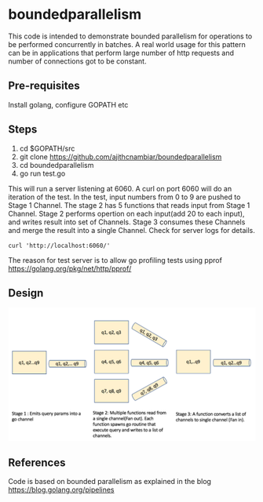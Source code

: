 # boundedparallelism
This code is intended to demonstrate bounded parallelism for operations to be performed concurrently in batches. A real world usage for this pattern can be in applications that perform large number of http requests and number of connections got to be constant.


## Pre-requisites
Install golang, configure GOPATH etc

## Steps
1. cd $GOPATH/src
2. git clone https://github.com/ajithcnambiar/boundedparallelism
3. cd boundedparallelism
4. go run test.go

This will run a server listening at 6060. A curl on port 6060 will do an iteration of the test. In the test, input numbers from 0 to 9 are pushed to Stage 1 Channel. The stage 2 has 5 functions that reads input from Stage 1 Channel. Stage 2 performs opertion on each input(add 20 to each input), and writes result into set of Channels. Stage 3 consumes these Channels and merge the result into a single Channel. Check for server logs for details.
```
curl 'http://localhost:6060/'
```
The reason for test server is to allow go profiling tests using pprof https://golang.org/pkg/net/http/pprof/

## Design
![alt text](https://github.com/ajithcnambiar/boundedparallelism/blob/master/boundedParallelism.png)

## References
Code is based on bounded parallelism as explained in the blog https://blog.golang.org/pipelines



